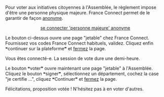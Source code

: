 <div class="info" markdown="1">

Pour voter aux initiatives citoyennes à l'Assemblée,
le règlement impose d'être une personne physique majeure.
France Connect permet de le garantir de façon <u>anonyme</u>.

<div id='footer' class="info-page" style="text-align:center" markdown="1">

[se connecter 'personne majeure' anonyme][auth]

</div>

Le bouton ci-dessus ouvre une page "jetable" chez France Connect.
Fournissez vos codes France Connect habituels, validez.
Cliquez enfin ❝continuer sur la plateforme❞ et <u>fermez</u> la page.

Vous êtes connecté-e. La session de vote dure une demi-heure.

Le bouton ❝voter❞ ouvre maintenant une page "jetable" à l'Assemblée.
Cliquez le bouton ❝signer❞, sélectionnez un département, cochez la case
"je certifie ...", cliquez ❝Continuer❞ et <u>fermez</u> la page.

Félicitations, proposition votée !
N'hésitez pas à en voter d'autres.

</div>


[auth]: https://petitions.assemblee-nationale.fr/users/auth/france_connect_uid
